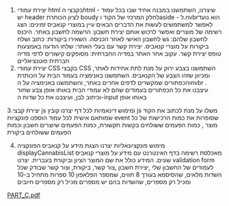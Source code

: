 1. יצירת  עמודי  html 
בקבצי הhtml -  שיצרנו, השתמשנו  במבנה אחיד שבו בכל עמוד יש header   לציון הכותרת boudy לחלק המרכזי של הקוד  וaside -  ל.nvbrהוא נועד לאפשר למשתמשים לעשות את הדברים הבאים
עיין במוצרי קנאביס זמינים: הצג רשימה של מוצרים ואפשר לרכוש אותם 
יצירת חשבון: הרשמה לחשבון באתר.
היכנס לחשבון שלהם: גש לחשבון האישי לאחר הכניסה.
השאירו ביקורות: כתוב ושלח ביקורות על מוצרי קנאביס.
יצירת קשר עם בעלי האתר: שלחו הודעה באמצעות טופס יצירת קשר.
עקוב אחר האתר במדיה החברתית: מסופקים קישורים לדפי מדיה חברתית פוטנציאליים
2. יצירת עמודי CSS
בקבצי CSS השתמשנו בצבע ירוק על מנת לתת אחידות  לאתר,  ומכיוון שזהו הצבע של הקנאביס. השתמשנו באנימציה בעמוד הבית על הכותרת והכפתורים שמקשרים לדפים אחרים באתר, והשתמשנו באנימציה על הnvbr  . עיצבנו את כל  הכפתורים בעמודים שהם לא עמודי הבית באותו אופן צבע שחור וכיתוב לבן, ועיצבנו את כל  שדות  ה-input  באותו אופן

 3.יצירת קבצי js  ומימוש דינאמיות
לכל דף יצרנו קובץ js   משלו על מנת לכתוב את הקוד שמותאם אישית לכל  עמוד הוספנו פונקציות event שסופרות את כמות הרכישות של כל מוצר , כמות הפעמים ששולחים בקשות תקשורת, כמות הפעמים שיוצרים חשבון וכמות הפעמים ששולחים ביקורת


4. מימוש פונקציונאליות
יצרנו הצגת מידע על קנאביס הפונקציה displayCannabisList מאכלסת רשימה בדף האינטרנט עם מידע על מוצרי קנאביס שונים. המידע כולל את שם המוצר הציון וביקורת בעברית.
יצרנו validation form  לעמודים של החשבון שלי ,יצירת חשבון ,צור קשר, ביקורת, וצור קשר  שבודק שכל השדות מלאים, שהסיסמא בעורך 8 תווים, שמספר הפלאפון 10 ספרות מתחיל ב-10 ומכיל רק מספרים, שהשדות בהם יש מספרים מכיל רק מספרים חיובים



[PART_C.pdf](https://github.com/NetaVizenberg/Web_Project_Group_27/files/14894602/PART_C.pdf)

